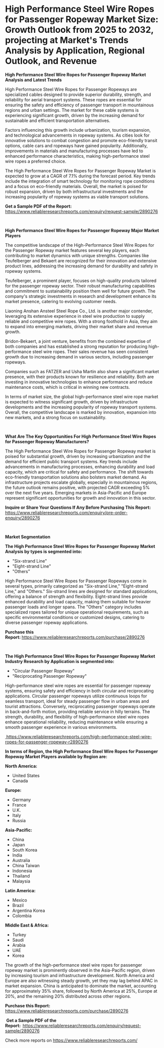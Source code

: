<p><h1>High Performance Steel Wire Ropes for Passenger Ropeway Market Size: Growth Outlook from 2025 to 2032, projecting at Market's Trends Analysis by Application, Regional Outlook, and Revenue</h1></p><p><strong>High Performance Steel Wire Ropes for Passenger Ropeway Market Analysis and Latest Trends</strong></p>
<p><p>High Performance Steel Wire Ropes for Passenger Ropeways are specialized cables designed to provide superior durability, strength, and reliability for aerial transport systems. These ropes are essential for ensuring the safety and efficiency of passenger transport in mountainous regions and urban settings. The market for these cable systems is experiencing significant growth, driven by the increasing demand for sustainable and efficient transportation alternatives.</p><p>Factors influencing this growth include urbanization, tourism expansion, and technological advancements in ropeway systems. As cities look for innovative solutions to combat congestion and promote eco-friendly transit options, cable cars and ropeways have gained popularity. Additionally, improvements in materials and manufacturing processes have led to enhanced performance characteristics, making high-performance steel wire ropes a preferred choice.</p><p>The High Performance Steel Wire Ropes for Passenger Ropeway Market is expected to grow at a CAGR of 7.1% during the forecast period. Key trends include the integration of smart technology for monitoring rope conditions and a focus on eco-friendly materials. Overall, the market is poised for robust expansion, driven by both infrastructural investments and the increasing popularity of ropeway systems as viable transport solutions.</p></p>
<p><strong>Get a Sample PDF of the Report:&nbsp;</strong> <a href="https://www.reliableresearchreports.com/enquiry/request-sample/2890276?utm_campaign=3260&utm_medium=2&utm_source=Github&utm_content=ia&utm_term=14032025&utm_id=high-performance-steel-wire-ropes-for-passenger-ropeway">https://www.reliableresearchreports.com/enquiry/request-sample/2890276</a></p>
<p>&nbsp;</p>
<p><strong>High Performance Steel Wire Ropes for Passenger Ropeway Major Market Players</strong></p>
<p><p>The competitive landscape of the High-Performance Steel Wire Ropes for the Passenger Ropeway market features several key players, each contributing to market dynamics with unique strengths. Companies like Teufelberger and Bekaert are recognized for their innovation and extensive product lines, addressing the increasing demand for durability and safety in ropeway systems.</p><p>Teufelberger, a prominent player, focuses on high-quality products tailored for the passenger ropeway sector. Their robust manufacturing capabilities and commitment to sustainability position them well for future growth. The company's strategic investments in research and development enhance its market presence, catering to evolving customer needs.</p><p>Liaoning Anshan Ansteel Steel Rope Co., Ltd. is another major contender, leveraging its extensive experience in steel wire production to supply reliable and competitive wire ropes. With a strong foothold in Asia, they aim to expand into emerging markets, driving their market share and revenue growth.</p><p>Bridon-Bekaert, a joint venture, benefits from the combined expertise of both companies and has established a strong reputation for producing high-performance steel wire ropes. Their sales revenue has seen consistent growth due to increasing demand in various sectors, including passenger ropeways. </p><p>Companies such as FATZER and Usha Martin also share a significant market presence, with their products known for resilience and reliability. Both are investing in innovative technologies to enhance performance and reduce maintenance costs, which is critical in winning new contracts.</p><p>In terms of market size, the global high-performance steel wire rope market is expected to witness significant growth, driven by infrastructure developments and the increasing popularity of ropeway transport systems. Overall, the competitive landscape is marked by innovation, expansion into new markets, and a strong focus on sustainability.</p></p>
<p>&nbsp;</p>
<p><strong>What Are The Key Opportunities For High Performance Steel Wire Ropes for Passenger Ropeway Manufacturers?</strong></p>
<p><p>The High Performance Steel Wire Ropes for Passenger Ropeway market is poised for substantial growth, driven by increasing urbanization and the demand for efficient public transport systems. Key trends include advancements in manufacturing processes, enhancing durability and load capacity, which are critical for safety and performance. The shift towards eco-friendly transportation solutions also bolsters market demand. As infrastructure projects escalate globally, especially in mountainous regions, the future outlook remains positive, with projected CAGR exceeding 5% over the next five years. Emerging markets in Asia-Pacific and Europe represent significant opportunities for growth and innovation in this sector.</p></p>
<p><strong>Inquire or Share Your Questions If Any Before Purchasing This Report:</strong> <a href="https://www.reliableresearchreports.com/enquiry/pre-order-enquiry/2890276?utm_campaign=3260&utm_medium=2&utm_source=Github&utm_content=ia&utm_term=14032025&utm_id=high-performance-steel-wire-ropes-for-passenger-ropeway">https://www.reliableresearchreports.com/enquiry/pre-order-enquiry/2890276</a></p>
<p>&nbsp;</p>
<p><strong>Market Segmentation</strong></p>
<p><strong>The High Performance Steel Wire Ropes for Passenger Ropeway Market Analysis by types is segmented into:</strong></p>
<p><ul><li>"Six-strand Line"</li><li>"Eight-strand Line"</li><li>"Others"</li></ul></p>
<p><p>High Performance Steel Wire Ropes for Passenger Ropeways come in several types, primarily categorized as "Six-strand Line," "Eight-strand Line," and "Others." Six-strand lines are designed for standard applications, offering a balance of strength and flexibility. Eight-strand lines provide enhanced durability and load capacity, making them suitable for heavier passenger loads and longer spans. The "Others" category includes specialized ropes tailored for unique operational requirements, such as specific environmental conditions or customized designs, catering to diverse passenger ropeway applications.</p></p>
<p><strong>Purchase this Report:&nbsp;</strong><a href="https://www.reliableresearchreports.com/purchase/2890276?utm_campaign=3260&utm_medium=2&utm_source=Github&utm_content=ia&utm_term=14032025&utm_id=high-performance-steel-wire-ropes-for-passenger-ropeway">https://www.reliableresearchreports.com/purchase/2890276</a></p>
<p>&nbsp;</p>
<p><strong>The High Performance Steel Wire Ropes for Passenger Ropeway Market Industry Research by Application is segmented into:</strong></p>
<p><ul><li>"Circular Passenger Ropeway"</li><li>"Reciprocating Passenger Ropeway"</li></ul></p>
<p><p>High-performance steel wire ropes are essential for passenger ropeway systems, ensuring safety and efficiency in both circular and reciprocating applications. Circular passenger ropeways utilize continuous loops for seamless transport, ideal for steady passenger flow in urban areas and tourist attractions. Conversely, reciprocating passenger ropeways operate in back-and-forth motion, providing reliable service in hilly terrains. The strength, durability, and flexibility of high-performance steel wire ropes enhance operational reliability, reducing maintenance while ensuring a smooth passenger experience in various environments.</p></p>
<p><a href="https://www.reliableresearchreports.com/high-performance-steel-wire-ropes-for-passenger-ropeway-r2890276?utm_campaign=3260&utm_medium=2&utm_source=Github&utm_content=ia&utm_term=14032025&utm_id=high-performance-steel-wire-ropes-for-passenger-ropeway">&nbsp;https://www.reliableresearchreports.com/high-performance-steel-wire-ropes-for-passenger-ropeway-r2890276</a></p>
<p><strong>In terms of Region, the High Performance Steel Wire Ropes for Passenger Ropeway Market Players available by Region are:</strong></p>
<p>
    <p> <strong> North America: </strong>
        <ul>
            <li>United States</li>
            <li>Canada</li>
        </ul>
        </p> 
    <p> <strong> Europe: </strong>
        <ul>
            <li>Germany</li>
            <li>France</li>
            <li>U.K.</li>
            <li>Italy</li>
            <li>Russia</li>
        </ul>
        </p> 
    <p> <strong> Asia-Pacific: </strong>
        <ul>
            <li>China</li>
            <li>Japan</li>
            <li>South Korea</li>
            <li>India</li>
            <li>Australia</li>
            <li>China Taiwan</li>
            <li>Indonesia</li>
            <li>Thailand</li>
            <li>Malaysia</li>
        </ul>
        </p> 
    <p> <strong> Latin America: </strong>
        <ul>
            <li>Mexico</li>
            <li>Brazil</li>
            <li>Argentina Korea</li>
            <li>Colombia</li>
        </ul>
        </p> 
    <p> <strong> Middle East & Africa: </strong>
        <ul>
            <li>Turkey</li>
            <li>Saudi</li>
            <li>Arabia</li>
            <li>UAE</li>
            <li>Korea</li>
        </ul>
    </p>
    </p>
<p><p>The growth of the high-performance steel wire ropes for passenger ropeway market is prominently observed in the Asia-Pacific region, driven by increasing tourism and infrastructure development. North America and Europe are also witnessing steady growth, yet they may lag behind APAC in market expansion. China is anticipated to dominate the market, accounting for approximately 35% share, followed by North America at 25%, Europe at 20%, and the remaining 20% distributed across other regions.</p></p>
<p><strong>Purchase this Report: </strong><a href="https://www.reliableresearchreports.com/purchase/2890276?utm_campaign=3260&utm_medium=2&utm_source=Github&utm_content=ia&utm_term=14032025&utm_id=high-performance-steel-wire-ropes-for-passenger-ropeway">https://www.reliableresearchreports.com/purchase/2890276</a></p>
<p>&nbsp;<strong>Get a Sample PDF of the Report:&nbsp;&nbsp;</strong><a href="https://www.reliableresearchreports.com/enquiry/request-sample/2890276?utm_campaign=3260&utm_medium=2&utm_source=Github&utm_content=ia&utm_term=14032025&utm_id=high-performance-steel-wire-ropes-for-passenger-ropeway">https://www.reliableresearchreports.com/enquiry/request-sample/2890276</a></p>
<p><strong></strong></p>
<p>Check more reports on <a href="https://www.reliableresearchreports.com/?utm_campaign=3260&utm_medium=2&utm_source=Github&utm_content=ia&utm_term=14032025&utm_id=high-performance-steel-wire-ropes-for-passenger-ropeway">https://www.reliableresearchreports.com/</a></p>